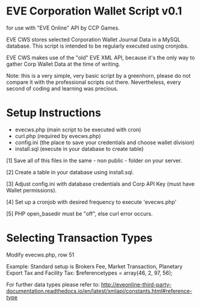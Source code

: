 # EVE Corporation Wallet Script v0.1
for use with "EVE Online" API by CCP Games.

EVE CWS stores selected Corporation Wallet Journal Data in a MySQL database.
This script is intended to be regularly executed using cronjobs.

EVE CWS makes use of the "old" EVE XML API,
because it's the only way to gather Corp Wallet Data at the time of writing.

Note: this is a very simple, very basic script by a greenhorn, please do not
compare it with the professional scripts out there.
Nevertheless, every second of coding and learning was precious.

# Setup Instructions

- evecws.php (main script to be executed with cron)
- curl.php (required by evecws.php)
- config.ini (the place to save your credentials and choose wallet division)
- install.sql (execute in your database to create table)

[1] Save all of this files in the same - non public - folder on your server.

[2] Create a table in your database using install.sql.

[3] Adjust config.ini with database credentials
    and Corp API Key (must have Wallet permissions).

[4] Set up a cronjob with desired frequency to execute 'evecws.php'

[5] PHP open_basedir must be "off", else curl error occurs.

# Selecting Transaction Types

Modify evecws.php, row 51

Example:
Standard setup is Brokers Fee, Market Transaction,
Planetary Export Tax and Facility Tax:
$referencetypes = array(46, 2, 97, 56);

For further data types please refer to:
http://eveonline-third-party-documentation.readthedocs.io/en/latest/xmlapi/constants.html#reference-type
